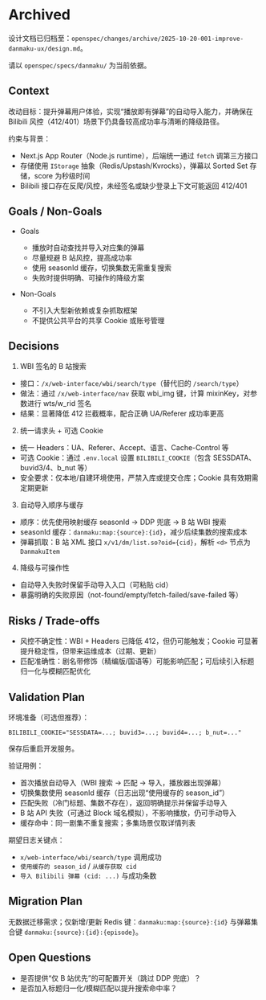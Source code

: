 # Archived

设计文档已归档至：`openspec/changes/archive/2025-10-20-001-improve-danmaku-ux/design.md`。

请以 `openspec/specs/danmaku/` 为当前依据。

## Context

改动目标：提升弹幕用户体验，实现“播放即有弹幕”的自动导入能力，并确保在 Bilibili 风控（412/401）场景下仍具备较高成功率与清晰的降级路径。

约束与背景：

- Next.js App Router（Node.js runtime），后端统一通过 `fetch` 调第三方接口
- 存储使用 `IStorage` 抽象（Redis/Upstash/Kvrocks），弹幕以 Sorted Set 存储，score 为秒级时间
- Bilibili 接口存在反爬/风控，未经签名或缺少登录上下文可能返回 412/401

## Goals / Non-Goals

- Goals

  - 播放时自动查找并导入对应集的弹幕
  - 尽量规避 B 站风控，提高成功率
  - 使用 seasonId 缓存，切换集数无需重复搜索
  - 失败时提供明确、可操作的降级方案

- Non-Goals
  - 不引入大型新依赖或复杂抓取框架
  - 不提供公共平台的共享 Cookie 或账号管理

## Decisions

1. WBI 签名的 B 站搜索

- 接口：`/x/web-interface/wbi/search/type`（替代旧的 `/search/type`）
- 做法：通过 `/x/web-interface/nav` 获取 wbi_img 键，计算 mixinKey，对参数进行 wts/w_rid 签名
- 结果：显著降低 412 拦截概率，配合正确 UA/Referer 成功率更高

2. 统一请求头 + 可选 Cookie

- 统一 Headers：UA、Referer、Accept、语言、Cache-Control 等
- 可选 Cookie：通过 `.env.local` 设置 `BILIBILI_COOKIE`（包含 SESSDATA、buvid3/4、b_nut 等）
- 安全要求：仅本地/自建环境使用，严禁入库或提交仓库；Cookie 具有效期需定期更新

3. 自动导入顺序与缓存

- 顺序：优先使用映射缓存 seasonId → DDP 兜底 → B 站 WBI 搜索
- seasonId 缓存：`danmaku:map:{source}:{id}`，减少后续集数的搜索成本
- 弹幕抓取：B 站 XML 接口 `x/v1/dm/list.so?oid={cid}`，解析 `<d>` 节点为 `DanmakuItem`

4. 降级与可操作性

- 自动导入失败时保留手动导入入口（可粘贴 cid）
- 暴露明确的失败原因（not-found/empty/fetch-failed/save-failed 等）

## Risks / Trade-offs

- 风控不确定性：WBI + Headers 已降低 412，但仍可能触发；Cookie 可显著提升稳定性，但带来运维成本（过期、更新）
- 匹配准确性：剧名带修饰（精编版/国语等）可能影响匹配；可后续引入标题归一化与模糊匹配优化

## Validation Plan

环境准备（可选但推荐）：

```
BILIBILI_COOKIE="SESSDATA=...; buvid3=...; buvid4=...; b_nut=..."
```

保存后重启开发服务。

验证用例：

- 首次播放自动导入（WBI 搜索 → 匹配 → 导入，播放器出现弹幕）
- 切换集数使用 seasonId 缓存（日志出现“使用缓存的 season_id”）
- 匹配失败（冷门标题、集数不存在），返回明确提示并保留手动导入
- B 站 API 失败（可通过 Block 域名模拟），不影响播放，仍可手动导入
- 缓存命中：同一剧集不重复搜索；多集场景仅取详情列表

期望日志关键点：

- `x/web-interface/wbi/search/type` 调用成功
- `使用缓存的 season_id` / `从缓存获取 cid`
- `导入 Bilibili 弹幕 (cid: ...)` 与成功条数

## Migration Plan

无数据迁移需求；仅新增/更新 Redis 键：`danmaku:map:{source}:{id}` 与弹幕集合键 `danmaku:{source}:{id}:{episode}`。

## Open Questions

- 是否提供“仅 B 站优先”的可配置开关（跳过 DDP 兜底）？
- 是否加入标题归一化/模糊匹配以提升搜索命中率？
